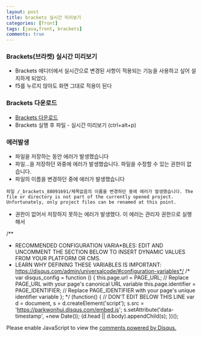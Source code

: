 ```yaml
---
layout: post
title: brackets 실시간 미리보기
categories: [front]
tags: [java,front, brackets]
comments: true
---
```


### Brackets(브라켓) 실시간 미리보기
- Brackets 에디터에서 실시간으로 변경된 사항이 적용되는 기능을 사용하고 싶어 설치하게 되었다.
- f5를 누르지 않아도 화면 그대로 적용이 된다

### Brackets 다운로드
-  [Brackets 다운로드](http://brackets.io/)
- Brackets 실행 후 파일 - 실시간 미리보기 (ctrl+alt+p)

### 에러발생
- 파일을 저장하는 동안 에러가 발생했습니다
- 파일...을 저장하던 와중에 에러가 발생했습니다. 파일을 수정할 수 있는 권한이 없습니다.
- 파일의 이름을 변경하던 중에 에러가 발생했습니다

~~~
파일 /_brackets_88091691/제목없음의 이름을 변경하던 중에 에러가 발생했습니다. The file or directory is not part of the currently opened project.
Unfortunately, only project files can be renamed at this point.
~~~

- 권한이 없어서 저장하지 못하는 에러가 발생했다. 이 에러는 관리자 권한으로 실행해서 

/**
*  RECOMMENDED CONFIGURATION VARIA*BLES: EDIT AND UNCOMMENT THE SECTION BELOW TO INSERT DYNAMIC VALUES FROM YOUR PLATFORM OR CMS.
*  LEARN WHY DEFINING THESE VARIABLES IS IMPORTANT: https://disqus.com/admin/universalcode/#configuration-variables*/
/*
var disqus_config = function () {
this.page.url = PAGE_URL;  // Replace PAGE_URL with your page's canonical URL variable
this.page.identifier = PAGE_IDENTIFIER; // Replace PAGE_IDENTIFIER with your page's unique identifier variable
};
*/
(function() { // DON'T EDIT BELOW THIS LINE
var d = document, s = d.createElement('script');
s.src = 'https://parkwonhui.disqus.com/embed.js';
s.setAttribute('data-timestamp', +new Date());
(d.head || d.body).appendChild(s);
})();
</script>
<noscript>Please enable JavaScript to view the <a href="https://disqus.com/?ref_noscript">comments powered by Disqus.</a></noscript>